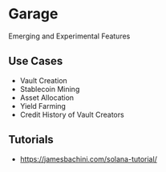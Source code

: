 # Garage
Emerging and Experimental Features

## Use Cases
- Vault Creation
- Stablecoin Mining
- Asset Allocation
- Yield Farming
- Credit History of Vault Creators

## Tutorials
- https://jamesbachini.com/solana-tutorial/
